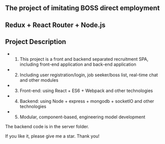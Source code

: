 ## The project of imitating BOSS direct employment

## Redux + React Router + Node.js

## Project Description

* 1. This project is a front and backend separated recruitment SPA, including front-end application and back-end application
* 2. Including user registration/login, job seeker/boss list, real-time chat and other modules
* 3. Front-end: using React + ES6 + Webpack and other technologies
* 4. Backend: using Node + express + mongodb + socketIO and other technologies
* 5. Modular, component-based, engineering model development

The backend code is in the server folder.

If you like it, please give me a star. Thank you!
